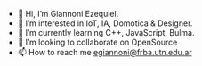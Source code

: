 - 👋 Hi, I’m Giannoni Ezequiel.
- 👀 I’m interested in IoT, IA, Domotica & Designer.
- 🌱 I’m currently learning C++, JavaScript, Bulma.
- 💞️ I’m looking to collaborate on OpenSource
- 📫 How to reach me egiannoni@frba.utn.edu.ar

<!---
ezequielgiannoni/ezequielgiannoni is a ✨ special ✨ repository because its `README.md` (this file) appears on your GitHub profile.
You can click the Preview link to take a look at your changes.
--->
